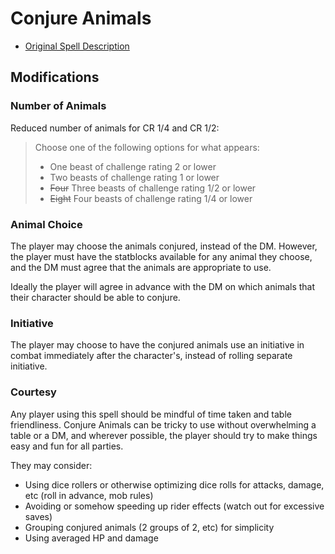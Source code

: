 # Conjure Animals

* [Original Spell Description](https://www.dndbeyond.com/spells/conjure-animals)

## Modifications

### Number of Animals
Reduced number of animals for CR 1/4 and CR 1/2:

> Choose one of the following options for what appears:
> 
> * One beast of challenge rating 2 or lower
> * Two beasts of challenge rating 1 or lower
> * <strike>Four</strike> Three beasts of challenge rating 1/2 or lower
> * <strike>Eight</strike> Four beasts of challenge rating 1/4 or lower

### Animal Choice
The player may choose the animals conjured, instead of the DM. However, the player must have the statblocks available for any animal they choose, and the DM must agree that the animals are appropriate to use.

Ideally the player will agree in advance with the DM on which animals that their character should be able to conjure.

### Initiative
The player may choose to have the conjured animals use an initiative in combat immediately after the character's, instead of rolling separate initiative.

### Courtesy
Any player using this spell should be mindful of time taken and table friendliness. Conjure Animals can be tricky to use without overwhelming a table or a DM, and wherever possible, the player should try to make things easy and fun for all parties.

They may consider:
* Using dice rollers or otherwise optimizing dice rolls for attacks, damage, etc (roll in advance, mob rules)
* Avoiding or somehow speeding up rider effects (watch out for excessive saves)
* Grouping conjured animals (2 groups of 2, etc) for simplicity
* Using averaged HP and damage
